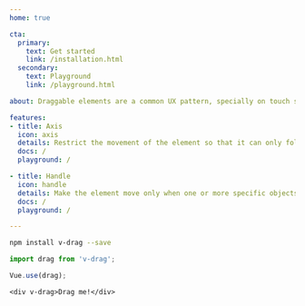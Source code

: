 ```yaml
---
home: true

cta:
  primary:
    text: Get started
    link: /installation.html
  secondary:
    text: Playground
    link: /playground.html

about: Draggable elements are a common UX pattern, specially on touch screens. But as a developer, you might know how challenging it is to apply it with JavaScript. Vue.js doesn’t help in this case, either. So to simplify things, v-drag was written. Its purpose is to quickly integrate and customize draggable elements on projects using Vue.js.

features:
- title: Axis
  icon: axis
  details: Restrict the movement of the element so that it can only follow the direction of either vertical or horizontal axis.
  docs: /
  playground: /

- title: Handle
  icon: handle
  details: Make the element move only when one or more specific objects are dragged, whether they are inside or outside.
  docs: /
  playground: /

---
```


```bash
npm install v-drag --save
```

```js
import drag from 'v-drag';

Vue.use(drag);
```

```vue
<div v-drag>Drag me!</div>
```
